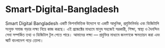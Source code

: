 # Smart-Digital-Bangladesh
Smart Digital Bangladesh একটি ভিশনভিত্তিক উদ্যোগ যা একটি আধুনিক, প্রযুক্তিনির্ভর এবং ডিজিটালি সংযুক্ত সমাজ গড়ার লক্ষ্য নিয়ে কাজ করছে। এই প্রজেক্টের মাধ্যমে মানুষ সহজেই সরকারী, শিক্ষা, স্বাস্থ্য ও দৈনন্দিন সেবা সম্পর্কিত তথ্য ও ডিজিটাল টুল পেতে পারে। আমাদের লক্ষ্য — প্রযুক্তির মাধ্যমে জনগণকে ক্ষমতায়ন করা এবং স্মার্ট বাংলাদেশ গড়ে তোলা।
